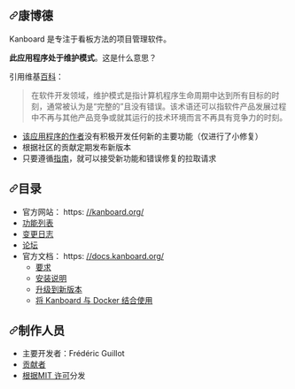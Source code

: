 <div class="Box-sc-g0xbh4-0 bJMeLZ js-snippet-clipboard-copy-unpositioned" data-hpc="true"><article class="markdown-body entry-content container-lg" itemprop="text"><h1 tabindex="-1" dir="auto"><a id="user-content-kanboard" class="anchor" aria-hidden="true" tabindex="-1" href="#kanboard"><svg class="octicon octicon-link" viewBox="0 0 16 16" version="1.1" width="16" height="16" aria-hidden="true"><path d="m7.775 3.275 1.25-1.25a3.5 3.5 0 1 1 4.95 4.95l-2.5 2.5a3.5 3.5 0 0 1-4.95 0 .751.751 0 0 1 .018-1.042.751.751 0 0 1 1.042-.018 1.998 1.998 0 0 0 2.83 0l2.5-2.5a2.002 2.002 0 0 0-2.83-2.83l-1.25 1.25a.751.751 0 0 1-1.042-.018.751.751 0 0 1-.018-1.042Zm-4.69 9.64a1.998 1.998 0 0 0 2.83 0l1.25-1.25a.751.751 0 0 1 1.042.018.751.751 0 0 1 .018 1.042l-1.25 1.25a3.5 3.5 0 1 1-4.95-4.95l2.5-2.5a3.5 3.5 0 0 1 4.95 0 .751.751 0 0 1-.018 1.042.751.751 0 0 1-1.042.018 1.998 1.998 0 0 0-2.83 0l-2.5 2.5a1.998 1.998 0 0 0 0 2.83Z"></path></svg></a><font style="vertical-align: inherit;"><font style="vertical-align: inherit;">康博德</font></font></h1>
<p dir="auto"><font style="vertical-align: inherit;"><font style="vertical-align: inherit;">Kanboard 是专注于看板方法的项目管理软件。</font></font></p>
<p dir="auto"><strong><font style="vertical-align: inherit;"><font style="vertical-align: inherit;">此应用程序处于维护模式</font></font></strong><font style="vertical-align: inherit;"><font style="vertical-align: inherit;">。</font><font style="vertical-align: inherit;">这是什么意思？</font></font></p>
<p dir="auto"><font style="vertical-align: inherit;"><font style="vertical-align: inherit;">引用维基</font></font><a href="https://en.wikipedia.org/wiki/Maintenance_mode" rel="nofollow"><font style="vertical-align: inherit;"><font style="vertical-align: inherit;">百科</font></font></a><font style="vertical-align: inherit;"><font style="vertical-align: inherit;">：</font></font></p>
<blockquote>
<p dir="auto"><font style="vertical-align: inherit;"><font style="vertical-align: inherit;">在软件开发领域，维护模式是指计算机程序生命周期中达到所有目标的时刻，通常被认为是“完整的”且没有错误。</font><font style="vertical-align: inherit;">该术语还可以指软件产品发展过程中不再与其他产品竞争或就其运行的技术环境而言不再具有竞争力的时刻。</font></font></p>
</blockquote>
<ul dir="auto">
<li><font style="vertical-align: inherit;"></font><a href="#credits"><font style="vertical-align: inherit;"><font style="vertical-align: inherit;">该应用程序的作者</font></font></a><font style="vertical-align: inherit;"><font style="vertical-align: inherit;">没有</font><font style="vertical-align: inherit;">积极开发任何新的主要功能（仅进行了小修复）</font></font></li>
<li><font style="vertical-align: inherit;"><font style="vertical-align: inherit;">根据社区的贡献定期发布新版本</font></font></li>
<li><font style="vertical-align: inherit;"><font style="vertical-align: inherit;">只要遵循</font></font><a href="/kanboard/kanboard/blob/main/.github/pull_request_template.md"><font style="vertical-align: inherit;"><font style="vertical-align: inherit;">指南</font></font></a><font style="vertical-align: inherit;"><font style="vertical-align: inherit;">，就可以接受新功能和错误修复的拉取请求</font></font></li>
</ul>
<h2 tabindex="-1" dir="auto"><a id="user-content-table-of-contents" class="anchor" aria-hidden="true" tabindex="-1" href="#table-of-contents"><svg class="octicon octicon-link" viewBox="0 0 16 16" version="1.1" width="16" height="16" aria-hidden="true"><path d="m7.775 3.275 1.25-1.25a3.5 3.5 0 1 1 4.95 4.95l-2.5 2.5a3.5 3.5 0 0 1-4.95 0 .751.751 0 0 1 .018-1.042.751.751 0 0 1 1.042-.018 1.998 1.998 0 0 0 2.83 0l2.5-2.5a2.002 2.002 0 0 0-2.83-2.83l-1.25 1.25a.751.751 0 0 1-1.042-.018.751.751 0 0 1-.018-1.042Zm-4.69 9.64a1.998 1.998 0 0 0 2.83 0l1.25-1.25a.751.751 0 0 1 1.042.018.751.751 0 0 1 .018 1.042l-1.25 1.25a3.5 3.5 0 1 1-4.95-4.95l2.5-2.5a3.5 3.5 0 0 1 4.95 0 .751.751 0 0 1-.018 1.042.751.751 0 0 1-1.042.018 1.998 1.998 0 0 0-2.83 0l-2.5 2.5a1.998 1.998 0 0 0 0 2.83Z"></path></svg></a><font style="vertical-align: inherit;"><font style="vertical-align: inherit;">目录</font></font></h2>
<ul dir="auto">
<li><font style="vertical-align: inherit;"><font style="vertical-align: inherit;">官方网站： https: </font></font><a href="https://kanboard.org/" rel="nofollow"><font style="vertical-align: inherit;"><font style="vertical-align: inherit;">//kanboard.org/</font></font></a></li>
<li><a href="https://kanboard.org/#features" rel="nofollow"><font style="vertical-align: inherit;"><font style="vertical-align: inherit;">功能列表</font></font></a></li>
<li><a href="https://github.com/kanboard/kanboard/blob/main/ChangeLog"><font style="vertical-align: inherit;"><font style="vertical-align: inherit;">变更日志</font></font></a></li>
<li><a href="https://kanboard.discourse.group/" rel="nofollow"><font style="vertical-align: inherit;"><font style="vertical-align: inherit;">论坛</font></font></a></li>
<li><font style="vertical-align: inherit;"><font style="vertical-align: inherit;">官方文档： https: </font></font><a href="https://docs.kanboard.org/" rel="nofollow"><font style="vertical-align: inherit;"><font style="vertical-align: inherit;">//docs.kanboard.org/</font></font></a>
<ul dir="auto">
<li><a href="https://docs.kanboard.org/v1/admin/requirements/" rel="nofollow"><font style="vertical-align: inherit;"><font style="vertical-align: inherit;">要求</font></font></a></li>
<li><a href="https://docs.kanboard.org/v1/admin/installation/" rel="nofollow"><font style="vertical-align: inherit;"><font style="vertical-align: inherit;">安装说明</font></font></a></li>
<li><a href="https://docs.kanboard.org/v1/admin/upgrade/" rel="nofollow"><font style="vertical-align: inherit;"><font style="vertical-align: inherit;">升级到新版本</font></font></a></li>
<li><a href="https://docs.kanboard.org/v1/admin/docker/" rel="nofollow"><font style="vertical-align: inherit;"><font style="vertical-align: inherit;">将 Kanboard 与 Docker 结合使用</font></font></a></li>
</ul>
</li>
</ul>
<h2 tabindex="-1" dir="auto"><a id="user-content-credits" class="anchor" aria-hidden="true" tabindex="-1" href="#credits"><svg class="octicon octicon-link" viewBox="0 0 16 16" version="1.1" width="16" height="16" aria-hidden="true"><path d="m7.775 3.275 1.25-1.25a3.5 3.5 0 1 1 4.95 4.95l-2.5 2.5a3.5 3.5 0 0 1-4.95 0 .751.751 0 0 1 .018-1.042.751.751 0 0 1 1.042-.018 1.998 1.998 0 0 0 2.83 0l2.5-2.5a2.002 2.002 0 0 0-2.83-2.83l-1.25 1.25a.751.751 0 0 1-1.042-.018.751.751 0 0 1-.018-1.042Zm-4.69 9.64a1.998 1.998 0 0 0 2.83 0l1.25-1.25a.751.751 0 0 1 1.042.018.751.751 0 0 1 .018 1.042l-1.25 1.25a3.5 3.5 0 1 1-4.95-4.95l2.5-2.5a3.5 3.5 0 0 1 4.95 0 .751.751 0 0 1-.018 1.042.751.751 0 0 1-1.042.018 1.998 1.998 0 0 0-2.83 0l-2.5 2.5a1.998 1.998 0 0 0 0 2.83Z"></path></svg></a><font style="vertical-align: inherit;"><font style="vertical-align: inherit;">制作人员</font></font></h2>
<ul dir="auto">
<li><font style="vertical-align: inherit;"><font style="vertical-align: inherit;">主要开发者：Frédéric Guillot</font></font></li>
<li><a href="https://github.com/kanboard/kanboard/graphs/contributors"><font style="vertical-align: inherit;"><font style="vertical-align: inherit;">贡献者</font></font></a></li>
<li><font style="vertical-align: inherit;"><a href="https://github.com/kanboard/kanboard/blob/main/LICENSE"><font style="vertical-align: inherit;">根据MIT 许可</font></a><font style="vertical-align: inherit;">分发</font></font><a href="https://github.com/kanboard/kanboard/blob/main/LICENSE"><font style="vertical-align: inherit;"></font></a></li>
</ul>
</article></div>
